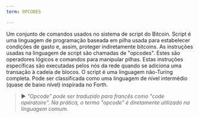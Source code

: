 ```yaml
---
term: OPCODES

---
```

Um conjunto de comandos usados no sistema de script do Bitcoin. Script é uma linguagem de programação baseada em pilha usada para estabelecer condições de gasto e, assim, proteger indiretamente bitcoins. As instruções usadas na linguagem de script são chamadas de "opcodes". Estes são operadores lógicos e comandos para manipular pilhas. Estas instruções específicas são executadas pelos nós da rede quando se adiciona uma transação à cadeia de blocos. O script é uma linguagem não-Turing completa. Pode ser classificada como uma linguagem de nível intermédio (quase de baixo nível) inspirada no Forth.

> ► *"Opcode" pode ser traduzido para francês como "code opératoire". Na prática, o termo "opcode" é diretamente utilizado na linguagem comum.*